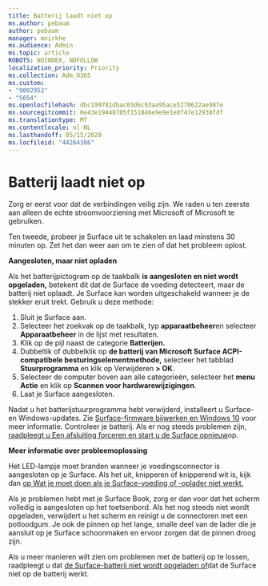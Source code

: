 ```yaml
---
title: Batterij laadt niet op
ms.author: pebaum
author: pebaum
manager: mnirkhe
ms.audience: Admin
ms.topic: article
ROBOTS: NOINDEX, NOFOLLOW
localization_priority: Priority
ms.collection: Adm_O365
ms.custom:
- "9002952"
- "5654"
ms.openlocfilehash: dbc199781dbac03d6c93aa95ace5270622ae987e
ms.sourcegitcommit: 0e43e19448705f151846e9e9e1e0f47e12938fdf
ms.translationtype: MT
ms.contentlocale: nl-NL
ms.lasthandoff: 05/15/2020
ms.locfileid: "44264386"
---
```

# <a name="battery-wont-charge"></a>Batterij laadt niet op

Zorg er eerst voor dat de verbindingen veilig zijn. We raden u ten zeerste aan alleen de echte stroomvoorziening met Microsoft of Microsoft te gebruiken.

Ten tweede, probeer je Surface uit te schakelen en laad minstens 30 minuten op. Zet het dan weer aan om te zien of dat het probleem oplost.

**Aangesloten, maar niet opladen**

Als het batterijpictogram op de taakbalk **is aangesloten en niet wordt opgeladen,** betekent dit dat de Surface de voeding detecteert, maar de batterij niet oplaadt. Je Surface kan worden uitgeschakeld wanneer je de stekker eruit trekt. Gebruik u deze methode:

1. Sluit je Surface aan.
2. Selecteer het zoekvak op de taakbalk, typ **apparaatbeheer**en selecteer **Apparaatbeheer** in de lijst met resultaten.
3. Klik op de pijl naast de categorie **Batterijen.**
4. Dubbeltik of dubbelklik op **de batterij van Microsoft Surface ACPI-compatibele besturingselementmethode,** selecteer het tabblad **Stuurprogramma** en klik op Verwijderen **> OK**.
5. Selecteer de computer boven aan alle categorieën, selecteer het **menu Actie** en klik op **Scannen voor hardwarewijzigingen**.
6. Laat je Surface aangesloten.

Nadat u het batterijstuurprogramma hebt verwijderd, installeert u Surface- en Windows-updates. Zie [Surface-firmware bijwerken en Windows 10](https://support.microsoft.com/help/4023505) voor meer informatie. Controleer je batterij. Als er nog steeds problemen zijn, [raadpleegt u Een afsluiting forceren en start u de Surface opnieuw](https://support.microsoft.com/help/4036280/surface-force-a-shut-down-and-restart-your-surface)op.

**Meer informatie over probleemoplossing**

Het LED-lampje moet branden wanneer je voedingsconnector is aangesloten op je Surface. Als het uit, knipperen of knipperend wit is, kijk dan [op Wat je moet doen als je Surface-voeding of -oplader niet werkt.](https://support.microsoft.com/help/4484763/surface-fix-issues-with-your-power-supply) 

Als je problemen hebt met je Surface Book, zorg er dan voor dat het scherm volledig is aangesloten op het toetsenbord. Als het nog steeds niet wordt opgeladen, verwijdert u het scherm en reinigt u de connectoren met een potloodgum. Je ook de pinnen op het lange, smalle deel van de lader die je aansluit op je Surface schoonmaken en ervoor zorgen dat de pinnen droog zijn.

Als u meer manieren wilt zien om problemen met de batterij op te lossen, raadpleegt u dat [de Surface-batterij niet wordt opgeladen of](https://support.microsoft.com/help/4023536/surface-surface-battery-wont-charge)dat de Surface niet op de batterij werkt.
